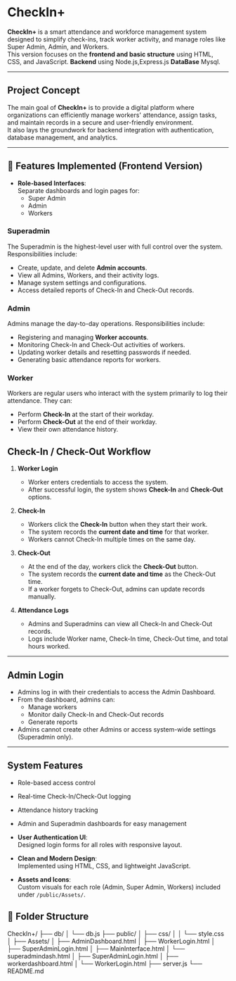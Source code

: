 # CheckIn+

**CheckIn+** is a smart attendance and workforce management system designed to simplify check-ins, track worker activity, and manage roles like Super Admin, Admin, and Workers.  
This version focuses on the **frontend and basic structure** using HTML, CSS, and JavaScript.
**Backend** using Node.js,Express.js **DataBase** Mysql.

---

##  Project Concept

The main goal of **CheckIn+** is to provide a digital platform where organizations can efficiently manage workers' attendance, assign tasks, and maintain records in a secure and user-friendly environment.  
It also lays the groundwork for backend integration with authentication, database management, and analytics.

---

## 🎨 Features Implemented (Frontend Version)

- **Role-based Interfaces**:  
  Separate dashboards and login pages for:
  - Super Admin  
  - Admin  
  - Workers

### Superadmin
The Superadmin is the highest-level user with full control over the system. Responsibilities include:
- Create, update, and delete **Admin accounts**.
- View all Admins, Workers, and their activity logs.
- Manage system settings and configurations.
- Access detailed reports of Check-In and Check-Out records.

### Admin
Admins manage the day-to-day operations. Responsibilities include:
- Registering and managing **Worker accounts**.
- Monitoring Check-In and Check-Out activities of workers.
- Updating worker details and resetting passwords if needed.
- Generating basic attendance reports for workers.

### Worker
Workers are regular users who interact with the system primarily to log their attendance. They can:
- Perform **Check-In** at the start of their workday.
- Perform **Check-Out** at the end of their workday.
- View their own attendance history.

## Check-In / Check-Out Workflow

1. **Worker Login**
   - Worker enters credentials to access the system.
   - After successful login, the system shows **Check-In** and **Check-Out** options.

2. **Check-In**
   - Workers click the **Check-In** button when they start their work.
   - The system records the **current date and time** for that worker.
   - Workers cannot Check-In multiple times on the same day.

3. **Check-Out**
   - At the end of the day, workers click the **Check-Out** button.
   - The system records the **current date and time** as the Check-Out time.
   - If a worker forgets to Check-Out, admins can update records manually.

4. **Attendance Logs**
   - Admins and Superadmins can view all Check-In and Check-Out records.
   - Logs include Worker name, Check-In time, Check-Out time, and total hours worked.

---

## Admin Login
- Admins log in with their credentials to access the Admin Dashboard.
- From the dashboard, admins can:
  - Manage workers
  - Monitor daily Check-In and Check-Out records
  - Generate reports
- Admins cannot create other Admins or access system-wide settings (Superadmin only).

---

## System Features
- Role-based access control
- Real-time Check-In/Check-Out logging
- Attendance history tracking
- Admin and Superadmin dashboards for easy management

- **User Authentication UI**:  
  Designed login forms for all roles with responsive layout.


- **Clean and Modern Design**:  
  Implemented using HTML, CSS, and lightweight JavaScript.

- **Assets and Icons**:  
  Custom visuals for each role (Admin, Super Admin, Workers) included under `/public/Assets/`.


## 🧩 Folder Structure

CheckIn+/
├── db/
│ └── db.js
├── public/
│ ├── css/
│ │ └── style.css
│ ├── Assets/
│ ├── AdminDashboard.html
│ ├── WorkerLogin.html
│ ├── SuperAdminLogin.html
│ ├── MainInterface.html
│ └── superadmindash.html
│ ├── SuperAdminLogin.html
│ ├── workerdashboard.html
│ └── WorkerLogin.html
├── server.js
└── README.md